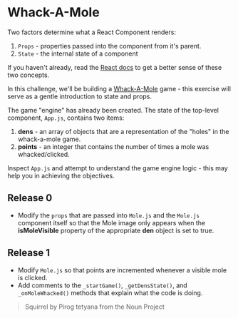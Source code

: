 Whack-A-Mole
===================
Two factors determine what a React Component renders:
  1. `Props` - properties passed into the component from it's parent.
  2. `State` - the internal state of a component

If you haven't already, read the [React docs](https://facebook.github.io/react/docs/hello-world.html) to get a better sense of these two concepts.

In this challenge, we'll be building a [Whack-A-Mole](https://en.wikipedia.org/wiki/Whac-A-Mole) game - this exercise will serve as a gentle introduction to state and props.

The game "engine" has already been created.  The state of the top-level component, `App.js`, contains two items:
  1. **dens** - an array of objects that are a representation of the "holes" in the whack-a-mole game.
  2. **points** - an integer that contains the number of times a mole was whacked/clicked.

Inspect `App.js` and attempt to understand the game engine logic - this may help you in achieving the objectives.

Release 0
-------------
* Modify the `props` that are passed into `Mole.js` and the `Mole.js` component itself so that the Mole image only appears when the **isMoleVisible** property of the appropriate **den** object is set to true.

Release 1
-------------
* Modify `Mole.js` so that points are incremented whenever a visible mole is clicked.
* Add comments to the `_startGame()`, `_getDensState()`, and `_onMoleWhacked()` methods that explain what the code is doing.

> Squirrel by Pirog tetyana from the Noun Project

